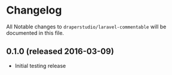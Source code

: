 # Changelog

All Notable changes to `draperstudio/laravel-commentable` will be documented in this file.

## 0.1.0 (released 2016-03-09)

- Initial testing release
